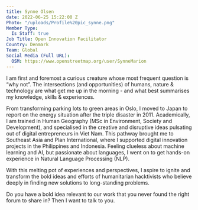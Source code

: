 ```yaml
---
title: Synne Olsen
date: 2022-06-25 15:22:00 Z
Photo: "/uploads/Profile%20pic_synne.png"
Member Type:
  Is Staff: true
Job Title: Open Innovation Facilitator
Country: Denmark
Team: Global
Social Media (Full URL):
  OSM: https://www.openstreetmap.org/user/SynneMarion
---
```


I am first and foremost a curious creature whose most frequent question is “why not”. The intersections (and opportunities) of humans, nature & technology are what get me up in the morning - and what best summarises my knowledge, skills & experiences.

From transforming parking lots to green areas in Oslo, I moved to Japan to report on the energy situation after the triple disaster in 2011. Academically, I am trained in Human Geography (MSc in Environment, Society and Development), and specialised in the creative and disruptive ideas pulsating out of digital entrepreneurs in Viet Nam. This pathway brought me to Southeast Asia and Plan International, where I supported digital innovation projects in the Philippines and Indonesia. Feeling clueless about machine learning and AI, but passionate about languages, I went on to get hands-on experience in Natural Language Processing (NLP).

With this melting pot of experiences and perspectives, I aspire to ignite and transform the bold ideas and efforts of humanitarian hacktivists who believe deeply in finding new solutions to long-standing problems.

Do you have a bold idea relevant to our work that you never found the right forum to share in? Then I want to talk to you.
